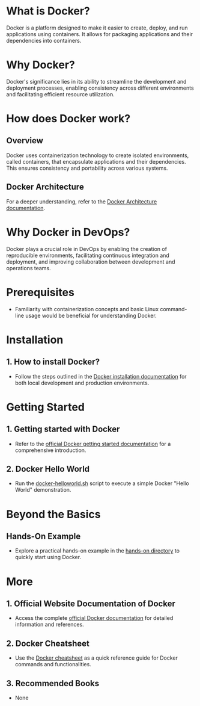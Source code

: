 # What is Docker?

Docker is a platform designed to make it easier to create, deploy, and run applications using containers. It allows for packaging applications and their dependencies into containers.

# Why Docker?

Docker's significance lies in its ability to streamline the development and deployment processes, enabling consistency across different environments and facilitating efficient resource utilization.

# How does Docker work?

## Overview

Docker uses containerization technology to create isolated environments, called containers, that encapsulate applications and their dependencies. This ensures consistency and portability across various systems.

## Docker Architecture

For a deeper understanding, refer to the [Docker Architecture documentation](https://docs.docker.com/get-started/overview/#docker-architecture).

# Why Docker in DevOps?

Docker plays a crucial role in DevOps by enabling the creation of reproducible environments, facilitating continuous integration and deployment, and improving collaboration between development and operations teams.

# Prerequisites

- Familiarity with containerization concepts and basic Linux command-line usage would be beneficial for understanding Docker.

# Installation

## 1. How to install Docker?

- Follow the steps outlined in the [Docker installation documentation](https://docs.docker.com/engine/install/) for both local development and production environments.

# Getting Started

## 1. Getting started with Docker

- Refer to the [official Docker getting started documentation](https://docs.docker.com/get-started/) for a comprehensive introduction.

## 2. Docker Hello World

- Run the [docker-helloworld.sh](./docker-helloworld.sh) script to execute a simple Docker "Hello World" demonstration.

# Beyond the Basics

## Hands-On Example

- Explore a practical hands-on example in the [hands-on directory](./hands-on/) to quickly start using Docker.

# More

## 1. Official Website Documentation of Docker

- Access the complete [official Docker documentation](https://docs.docker.com) for detailed information and references.

## 2. Docker Cheatsheet

- Use the [Docker cheatsheet](https://docs.docker.com/get-started/docker_cheatsheet.pdf) as a quick reference guide for Docker commands and functionalities.

## 3. Recommended Books

- None
